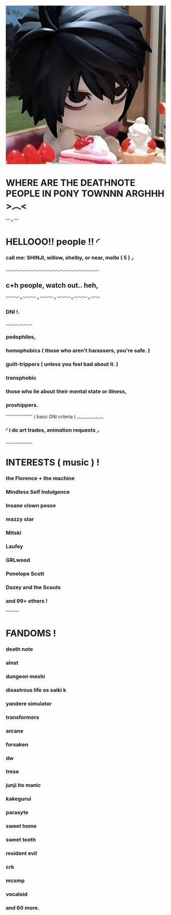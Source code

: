 ![image](5a2cc45217394999985655cb3dfbb4f7.jpg)

# WHERE ARE THE DEATHNOTE PEOPLE IN PONY TOWNNN ARGHHH >︵<

︶✧︶
# HELLOOO!! people !! ◜
### call me: SHINJI, willow, shelby, or near, mello ( 5 ) ◞
︵︵︵︵︵︵︵︵︵︵︵︵︵︵︵︵︵︵︵︵︵
## c+h people, watch out.. heh,
︶︶︶✧︶︶︶✧︶︶︶✧︶︶︶✧︶︶︶✧︶︶
### DNI !.
︵︵︵︵︵︵
### pedophiles,
### homophobics ( those who aren't harassers, you're safe. )
### guilt-trippers ( unless you feel bad about it. )
### transphobic
### those who lie about their mental state or illness, 
### proshippers. 
︶︶︶︶︶︶
( basic DNI criteria )
︵︵︵︵︵︵
### ◜ i do art trades, animation requests ◞
︵︵︵︵︵︵
# INTERESTS ( music ) !
### the Florence + the machine
### Mindless Self Indulgence
### Insane clown posse
### mazzy star
### Mitski
### Laufey
### GRLwood
### Penelope Scott
### Dazey and the Scouts
### and 99+ others !
  
︶︶︶
# FANDOMS !
### death note
### alnst
### dungeon meshi
### disastrous life os saiki k
### yandere simulator
### transformers
### arcane
### forsaken
### dw
### trese
### junji ito manic
### kakegurui
### parasyte
### sweet home
### sweet tooth
### resident evil
### crk
### mcsmp
### vocaloid
### and 60 more.
